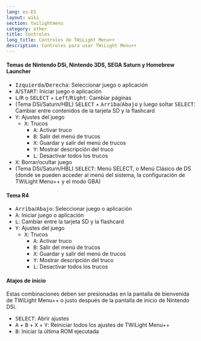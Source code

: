 ```yaml
---
lang: es-ES
layout: wiki
section: twilightmenu
category: other
title: Controles
long_title: Controles de TWiLight Menu++
description: Controles para usar TWiLight Menu++
---
```


#### Temas de Nintendo DSi, Nintendo 3DS, SEGA Saturn y Homebrew Launcher
- <kbd>Izquierda</kbd>/<kbd>Derecha</kbd>: Seleccionar juego o aplicación
- <kbd class="face">A</kbd>/<kbd>START</kbd>: Iniciar juego o aplicación
- <kbd class="l">L</kbd>/<kbd class="r">R</kbd> o <kbd>SELECT</kbd> + <kbd>Left</kbd>/<kbd>Right</kbd>: Cambiar páginas
- (Tema DSi/Saturn/HBL) <kbd>SELECT</kbd> + <kbd>Arriba</kbd>/<kbd>Abajo</kbd> y luego soltar <kbd>SELECT</kbd>: Cambiar entre contenidos de la tarjeta SD y la flashcard
- <kbd class="face">Y</kbd>: Ajustes del juego
   - <kbd class="face">X</kbd>: Trucos
      - <kbd class="face">A</kbd>: Activar truco
      - <kbd class="face">B</kbd>: Salir del menú de trucos
      - <kbd class="face">X</kbd>: Guardar y salir del menú de trucos
      - <kbd class="face">Y</kbd>: Mostrar descripción del truco
      - <kbd class="l">L</kbd>: Desactivar todos los trucos
- <kbd class="face">X</kbd>: Borrar/ocultar juego
- (Tema DSi/Saturn/HBL) <kbd>SELECT</kbd>: Menú SELECT, o Menú Clásico de DS (donde se pueden acceder al menú del sistema, la configuración de TWiLight Menu++ y el modo GBA)

#### Tema R4
- <kbd>Arriba</kbd>/<kbd>Abajo</kbd>: Seleccionar juego o aplicación
- <kbd class="face">A</kbd>: Iniciar juego o aplicación
- <kbd class="l">L</kbd>: Cambiar entre la tarjeta SD y la flashcard
- <kbd class="face">Y</kbd>: Ajustes del juego
   - <kbd class="face">X</kbd>: Trucos
      - <kbd class="face">A</kbd>: Activar truco
      - <kbd class="face">B</kbd>: Salir del menú de trucos
      - <kbd class="face">X</kbd>: Guardar y salir del menú de trucos
      - <kbd class="face">Y</kbd>: Mostrar descripción del truco
      - <kbd class="l">L</kbd>: Desactivar todos los trucos

#### Atajos de inicio
Estas combinaciones deben ser presionadas en la pantalla de bienvenida de TWiLight Menu++ o justo después de la pantalla de inicio de Nintendo DSi.

- <kbd>SELECT</kbd>: Abrir ajustes
- <kbd class="face">A</kbd> + <kbd class="face">B</kbd> + <kbd class="face">X</kbd> + <kbd class="face">Y</kbd>: Reiniciar todos los ajustes de TWiLight Menu++
- <kbd class="face">B</kbd>: Iniciar la última ROM ejecutada
